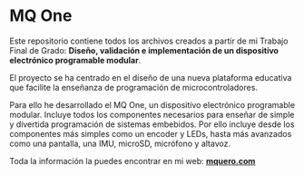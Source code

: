 # MQ One

Este repositorio contiene todos los archivos creados a partir de mi Trabajo Final de Grado: 
**Diseño, validación e implementación de un dispositivo electrónico programable modular**.

El proyecto se ha centrado en el diseño de una nueva plataforma educativa que facilite la enseñanza de programación de microcontroladores. 

Para ello he desarrollado el MQ One, un dispositivo electrónico programable modular. Incluye todos los componentes necesarios para enseñar de simple y divertida programación de sistemas embebidos. Por ello incluye desde los componentes más simples como un encoder y LEDs, hasta más avanzados como una pantalla, una IMU, microSD, micrófono y altavoz.

Toda la información la puedes encontrar en mi web: **[mquero.com](https://mquero.com/)**
